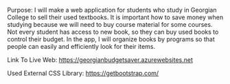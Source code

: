 Purpose:
  I will make a web application for students who study in Georgian College to sell their used
textbooks. It is important how to save money when studying because we will need to buy course
material for some courses. Not every student has access to new book, so they can buy used books to
control their budget. In the app, I will organize books by programs so that people can easily and
efficiently look for their items.

Link To Live Web:
https://georgianbudgetsaver.azurewebsites.net

Used External CSS Library:
https://getbootstrap.com/
